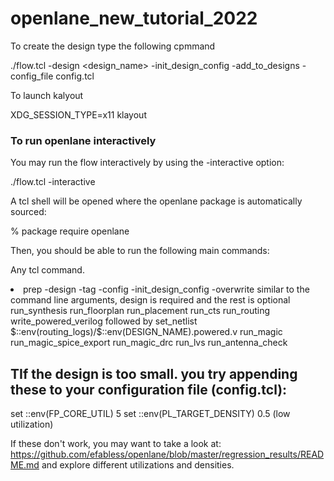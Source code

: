 # openlane_new_tutorial_2022



To create the design type the following cpmmand

./flow.tcl -design <design_name> -init_design_config -add_to_designs -config_file config.tcl


To launch kalyout 

XDG_SESSION_TYPE=x11 klayout


### To run openlane interactively 
<p>
You may run the flow interactively by using the -interactive option:

./flow.tcl -interactive

A tcl shell will be opened where the openlane package is automatically sourced:

% package require openlane

Then, you should be able to run the following main commands:

Any tcl command.
  <li>
prep -design <design> -tag <tag> -config <config> -init_design_config -overwrite similar to the command line arguments, design is required and the rest is optional
run_synthesis
run_floorplan
run_placement
run_cts
run_routing
write_powered_verilog followed by set_netlist $::env(routing_logs)/$::env(DESIGN_NAME).powered.v
run_magic
run_magic_spice_export
run_magic_drc
run_lvs
run_antenna_check
    </li>
</p>

## TIf the design is too small. you try appending these to your configuration file (config.tcl):
<p>
set ::env(FP_CORE_UTIL) 5
set ::env(PL_TARGET_DENSITY) 0.5
(low utilization)

If these don't work, you may want to take a look at:
https://github.com/efabless/openlane/blob/master/regression_results/README.md
and explore different utilizations and densities.
</p>
